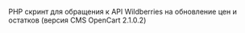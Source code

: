 PHP скринт для обращения к API Wildberries на обновление цен и остатков
(версия CMS OpenCart 2.1.0.2)